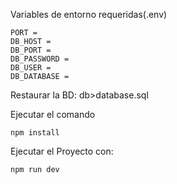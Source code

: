 Variables de entorno requeridas(.env)

```
PORT = 
DB_HOST = 
DB_PORT =
DB_PASSWORD = 
DB_USER = 
DB_DATABASE = 
```

Restaurar la BD: db>database.sql

Ejecutar el comando 
```
npm install
```

Ejecutar el Proyecto con:
```
npm run dev
```